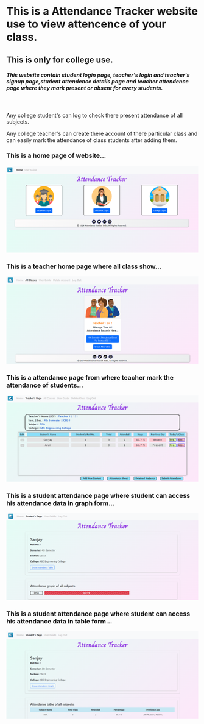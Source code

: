 # This is a Attendance Tracker website use to view attencence of your class.
## This is only for college use.
##### This website contain student login page, teacher's login and teacher's signup page,student attendence details page and teacher attendence page where they mark present or absent for every students.
<br>

Any college student's can log to check there present attendance of all subjects.
<br>

Any college teacher's can create there account of there particular class and can easily mark the attendance of class students after adding them.
<br>

### This is a home page of website...
![homePage](/public/imageFolder/home.png)
<br>

### This is a teacher home page where all class show...
![teacherHomePage](/public/imageFolder/teacherHome.png)
<br>

### This is a attendance page from where teacher mark the attendance of students...
![attendancePage](/public/imageFolder/attendancePage.png)
<br>

### This is a student attendance page where student can access his attendance data in graph form...
![studentPage](/public/imageFolder/studentPage.png)
<br>

### This is a student attendance page where student can access his attendance data in table form...
![studentPage2](/public/imageFolder/studentPage2.png)